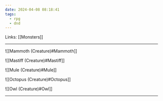 ```yaml
---
date: 2024-04-08 08:18:41
tags:
  - rpg
  - dnd
---
```

Links: [[Monsters]]

---

![[Mammoth (Creature)#Mammoth]]

![[Mastiff (Creature)#Mastiff]]

![[Mule (Creature)#Mule]]

![[Octopus (Creature)#Octopus]]

![[Owl (Creature)#Owl]]

---